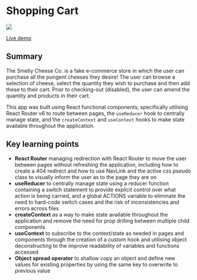 # Shopping Cart

![](https://github.com/Barrymoonshine/shopping-cart/blob/main/public/shopping-cart-demo.gif)

[Live demo](https://barrymoonshine.github.io/shopping-cart/)

## Summary

The Smelly Cheese Co. is a fake e-commerce store in which the user can purchase all the pungent cheeses they desire! The user can browse a selection of cheese, select the quantity they wish to purchase and then add these to their cart. Prior to checking-out (disabled), the user can amend the quantity and products in their cart.

This app was built using React functional components, specifically utilising React Router v6 to route between pages, the `useReducer` hook to centrally manage state, and the `createContext` and `useContext` hooks to make state available throughout the application.

## Key learning points

- **React Router** managing redirection with React Router to move the user between pages without refreshing the application, including how to create a 404 redirect and how to use NavLink and the active css pseudo class to visually inform the user as to the page they are on
- **useReducer** to centrally manage state using a reducer function containing a switch statement to provide explicit control over what action is being carried, and a global ACTIONS variable to eliminate the need to hard-code switch cases and the risk of inconsistencies and errors across files
- **createContext** as a way to make state available throughout the application and remove the need for prop drilling between multiple child components
- **useContext** to subscribe to the context/state as needed in pages and components through the creation of a custom hook and utilising object deconstructing to the improve readability of variables and functions accessed
- **Object spread operator** to shallow copy an object and define new values for existing properties by using the same key to overwrite to previous value
